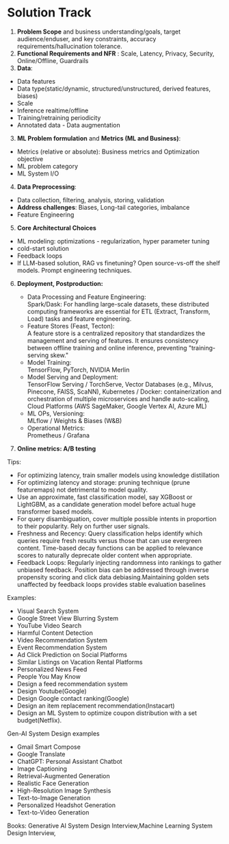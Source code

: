 # Solution Track
1. **Problem Scope** and business understanding/goals, target audience/enduser, and key constraints, accuracy requirements/hallucination tolerance.
2. **Functional Requirements and NFR** : Scale, Latency, Privacy, Security, Online/Offline, Guardrails
3. **Data**:
  * Data features
  * Data type(static/dynamic, structured/unstructured, derived features, biases)
  * Scale
  * Inference realtime/offline
  * Training/retraining periodicity
  * Annotated data - Data augmentation
    
3. **ML Problem formulation** and **Metrics (ML and Business)**:
  * Metrics (relative or absolute): Business metrics and Optimization objective
  * ML problem category
  * ML System I/O
    
4. **Data Preprocessing**:
  * Data collection, filtering, analysis, storing, validation
  * **Address challenges**: Biases, Long-tail categories, imbalance
  * Feature Engineering
    
5. **Core Architectural Choices**
  * ML modeling: optimizations - regularization, hyper parameter tuning
  * cold-start solution
  * Feedback loops
  * If LLM-based solution, RAG vs finetuning? Open source-vs-off the shelf models. Prompt engineering techniques.
    
6. **Deployment, Postproduction:**
    * Data Processing and Feature Engineering: <br> Spark/Dask: For handling large-scale datasets, these distributed computing frameworks are essential for ETL (Extract, Transform, Load) tasks and feature engineering.
    * Feature Stores (Feast, Tecton): <br>  A feature store is a centralized repository that standardizes the management and serving of features. It ensures consistency between offline training and online inference, preventing "training-serving skew."
    * Model Training: <br> TensorFlow, PyTorch, NVIDIA Merlin
    * Model Serving and Deployment: <br> TensorFlow Serving / TorchServe, Vector Databases (e.g., Milvus, Pinecone, FAISS, ScaNN), Kubernetes / Docker: containerization and orchestration of multiple microservices and handle auto-scaling, Cloud Platforms (AWS SageMaker, Google Vertex AI, Azure ML)
   * ML OPs, Versioning: <br> MLflow / Weights & Biases (W&B)
   * Operational Metrics: <br> Prometheus / Grafana
     
7. **Online metrics: A/B testing**

Tips: 
* For optimizing latency, train smaller models using knowledge distillation
* For optimizing latency and storage: pruning technique (prune featuremaps) not detrimental to model quality.
* Use an approximate, fast classification model, say XGBoost or LightGBM, as a candidate generation model before actual huge transformer based models.
* For query disambiguation, cover multiple possible intents in proportion to their popularity. Rely on further user signals.
* Freshness and Recency: Query classification helps identify which queries require fresh results versus those that can use evergreen content. Time-based decay functions can be applied to relevance scores to naturally deprecate older content when appropriate.
* Feedback Loops: Regularly injecting randomness into rankings to gather unbiased feedback. Position bias can be addressed through inverse propensity scoring and click data debiasing.Maintaining golden sets unaffected by feedback loops provides stable evaluation baselines

Examples: 
* Visual Search System
* Google Street View Blurring System
* YouTube Video Search
* Harmful Content Detection
* Video Recommendation System
* Event Recommendation System
* Ad Click Prediction on Social Platforms
* Similar Listings on Vacation Rental Platforms
* Personalized News Feed
* People You May Know
* Design a feed recommendation system
* Design Youtube(Google)
* Design Google contact ranking(Google)
* Design an item replacement recommendation(Instacart)
* Design an ML System to optimize coupon distribution with a set budget(Netflix).

Gen-AI System Design examples
* Gmail Smart Compose
* Google Translate
* ChatGPT: Personal Assistant Chatbot
* Image Captioning
* Retrieval-Augmented Generation
* Realistic Face Generation
* High-Resolution Image Synthesis
* Text-to-Image Generation
* Personalized Headshot Generation
* Text-to-Video Generation

Books: Generative AI System Design Interview,Machine Learning System Design Interview,
